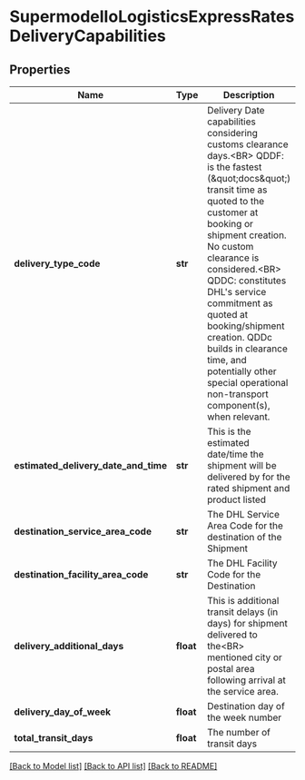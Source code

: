 # SupermodelIoLogisticsExpressRatesDeliveryCapabilities

## Properties
Name | Type | Description | Notes
------------ | ------------- | ------------- | -------------
**delivery_type_code** | **str** | Delivery Date capabilities considering customs clearance days.&lt;BR&gt;                QDDF: is the fastest (\&quot;docs\&quot;) transit time as quoted to the customer at booking or shipment creation. No custom clearance is considered.&lt;BR&gt;                QDDC: constitutes DHL&#x27;s service commitment as quoted at booking/shipment creation. QDDc builds in clearance time, and potentially other special operational non-transport component(s), when relevant. | [optional] 
**estimated_delivery_date_and_time** | **str** | This is the estimated date/time the shipment will be delivered by for the rated shipment and product listed | [optional] 
**destination_service_area_code** | **str** | The DHL Service Area Code for the destination of the Shipment | [optional] 
**destination_facility_area_code** | **str** | The DHL Facility Code for the Destination | [optional] 
**delivery_additional_days** | **float** | This is additional transit delays (in days) for shipment delivered to the&lt;BR&gt;                mentioned city or postal area following arrival at the service area. | [optional] 
**delivery_day_of_week** | **float** | Destination day of the week number | [optional] 
**total_transit_days** | **float** | The number of transit days | [optional] 

[[Back to Model list]](../README.md#documentation-for-models) [[Back to API list]](../README.md#documentation-for-api-endpoints) [[Back to README]](../README.md)

